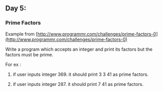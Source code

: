 ## Day 5: ##
### Prime Factors ###

Example from [http://www.programmr.com/challenges/prime-factors-0](http://www.programmr.com/challenges/prime-factors-0)

Write a program which accepts an integer and print its factors but the factors must be prime.

For ex :

1) if user inputs integer 369.
it should print 3 3 41 as prime factors.

2) if user inputs integer 287.
it should print 7 41 as prime factors.
